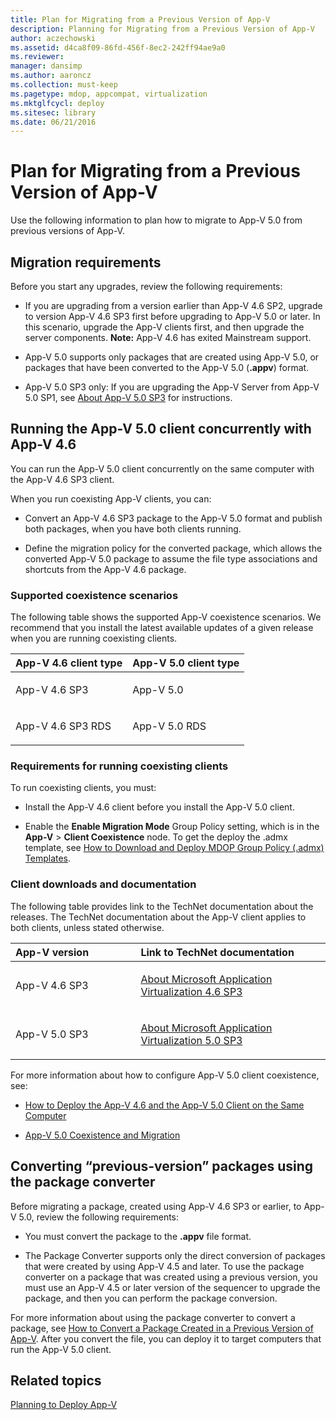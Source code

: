 ```yaml
---
title: Plan for Migrating from a Previous Version of App-V
description: Planning for Migrating from a Previous Version of App-V
author: aczechowski
ms.assetid: d4ca8f09-86fd-456f-8ec2-242ff94ae9a0
ms.reviewer: 
manager: dansimp
ms.author: aaroncz
ms.collection: must-keep
ms.pagetype: mdop, appcompat, virtualization
ms.mktglfcycl: deploy
ms.sitesec: library
ms.date: 06/21/2016
---
```



# Plan for Migrating from a Previous Version of App-V


Use the following information to plan how to migrate to App-V 5.0 from previous versions of App-V.

## Migration requirements


Before you start any upgrades, review the following requirements:

-   If you are upgrading from a version earlier than App-V 4.6 SP2, upgrade to version App-V 4.6 SP3 first before upgrading to App-V 5.0 or later. In this scenario, upgrade the App-V clients first, and then upgrade the server components.
**Note:** App-V 4.6 has exited Mainstream support.

-   App-V 5.0 supports only packages that are created using App-V 5.0, or packages that have been converted to the App-V 5.0 (**.appv**) format.

-   App-V 5.0 SP3 only: If you are upgrading the App-V Server from App-V 5.0 SP1, see [About App-V 5.0 SP3](about-app-v-50-sp3.md#bkmk-migrate-to-50sp3) for instructions.

## Running the App-V 5.0 client concurrently with App-V 4.6


You can run the App-V 5.0 client concurrently on the same computer with the App-V 4.6 SP3 client.

When you run coexisting App-V clients, you can:

-   Convert an App-V 4.6 SP3 package to the App-V 5.0 format and publish both packages, when you have both clients running.

-   Define the migration policy for the converted package, which allows the converted App-V 5.0 package to assume the file type associations and shortcuts from the App-V 4.6 package.

### Supported coexistence scenarios

The following table shows the supported App-V coexistence scenarios. We recommend that you install the latest available updates of a given release when you are running coexisting clients.

<table>
<colgroup>
<col width="50%" />
<col width="50%" />
</colgroup>
<thead>
<tr class="header">
<th align="left">App-V 4.6 client type</th>
<th align="left">App-V 5.0 client type</th>
</tr>
</thead>
<tbody>
<tr class="odd">
<td align="left"><p>App-V 4.6 SP3</p></td>
<td align="left"><p>App-V 5.0</p></td>
</tr>
<tr class="even">
<td align="left"><p>App-V 4.6 SP3 RDS</p></td>
<td align="left"><p>App-V 5.0 RDS</p></td>
</tr>
</tbody>
</table>

 

### Requirements for running coexisting clients

To run coexisting clients, you must:

-   Install the App-V 4.6 client before you install the App-V 5.0 client.

-   Enable the **Enable Migration Mode** Group Policy setting, which is in the **App-V** &gt; **Client Coexistence** node. To get the deploy the .admx template, see [How to Download and Deploy MDOP Group Policy (.admx) Templates](https://technet.microsoft.com/library/dn659707.aspx).

### Client downloads and documentation

The following table provides link to the TechNet documentation about the releases. The TechNet documentation about the App-V client applies to both clients, unless stated otherwise.

<table>
<colgroup>
<col width="33%" />
<col width="50%" />
</colgroup>
<thead>
<tr class="header">
<th align="left">App-V version</th>
<th align="left">Link to TechNet documentation</th>
</tr>
</thead>
<tbody>
<tr class="odd">
<td align="left"><p>App-V 4.6 SP3</p></td>
<td align="left"><p><a href="https://technet.microsoft.com/library/dn511019.aspx" data-raw-source="[About Microsoft Application Virtualization 4.6 SP3](https://technet.microsoft.com/library/dn511019.aspx)">About Microsoft Application Virtualization 4.6 SP3</a></p></td>
</tr>
<tr class="even">
<td align="left"><p>App-V 5.0 SP3</p></td>
<td align="left"><p><a href="about-app-v-50-sp3.md" data-raw-source="[About Microsoft Application Virtualization 5.0 SP3](about-app-v-50-sp3.md)">About Microsoft Application Virtualization 5.0 SP3</a></p></td>
</tr>
</tbody>
</table>

 

For more information about how to configure App-V 5.0 client coexistence, see:

-   [How to Deploy the App-V 4.6 and the App-V 5.0 Client on the Same Computer](how-to-deploy-the-app-v-46-and-the-app-v--50-client-on-the-same-computer.md)

-   [App-V 5.0 Coexistence and Migration](https://technet.microsoft.com/windows/jj835811.aspx)

## <a href="" id="converting--previous-version--packages-using-the-package-converter-"></a>Converting “previous-version” packages using the package converter


Before migrating a package, created using App-V 4.6 SP3 or earlier, to App-V 5.0, review the following requirements:

-   You must convert the package to the **.appv** file format.

-   The Package Converter supports only the direct conversion of packages that were created by using App-V 4.5 and later. To use the package converter on a package that was created using a previous version, you must use an App-V 4.5 or later version of the sequencer to upgrade the package, and then you can perform the package conversion.

For more information about using the package converter to convert a package, see [How to Convert a Package Created in a Previous Version of App-V](how-to-convert-a-package-created-in-a-previous-version-of-app-v.md). After you convert the file, you can deploy it to target computers that run the App-V 5.0 client.






## Related topics


[Planning to Deploy App-V](planning-to-deploy-app-v.md)

 

 





